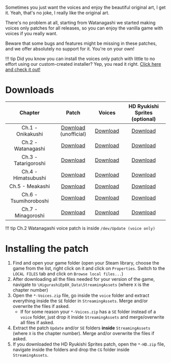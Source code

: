 Sometimes you just want the voices and enjoy the beautiful original art, I get it. Yeah, that's no joke, I really like the original art.

There's no problem at all, starting from Watanagashi we started making voices only patches for all releases, so you can enjoy the vanilla game with voices if you really want.

Beware that some bugs and features might be missing in these patches, and we offer absolutely no support for it. You're on your own!

!!! tip
    Did you know you can install the voices only patch with little to no effort using our custom-created installer? Yep, you read it right. [Click here and check it out!](https://github.com/07th-mod/Higurashi_Installer_WPF/releases/latest)

# Downloads

<table>
<thead>
<tr class="header">
<th style="text-align: center;">Chapter</th>
<th style="text-align: center;">Patch</th>
<th style="text-align: center;">Voices</th>
<th style="text-align: center;">HD Ryukishi Sprites (optional)</th>
</tr>
</thead>
<tbody>
<tr class="odd">
<td style="text-align: center;">Ch.1 - Onikakushi</td>
<td style="text-align: center;"><a href="https://github.com/07th-mod/onikakushi/releases/tag/v0.9.0">Download</a> (unofficial)</td>
<td style="text-align: center;"><a href="https://07th-mod.com/nipah/Onikakushi-Voices.zip">Download</a></td>
<td style="text-align: center;"><a href="https://07th-mod.com/nipah/Onikakushi-HD.zip">Download</a></td>
</tr>
<tr class="even">
<td style="text-align: center;">Ch.2 - Watanagashi</td>
<td style="text-align: center;"><a href="https://github.com/07th-mod/watanagashi/archive/master.zip">Download</a></td>
<td style="text-align: center;"><a href="https://07th-mod.com/nipah/Watanagashi-Voices.zip">Download</a></td>
<td style="text-align: center;"><a href="https://07th-mod.com/nipah/Watanagashi-HD.zip">Download</a></td>
</tr>
<tr class="odd">
<td style="text-align: center;">Ch.3 - Tatarigoroshi</td>
<td style="text-align: center;"><a href="https://github.com/07th-mod/tatarigoroshi/releases/tag/v0.5.2">Download</a></td>
<td style="text-align: center;"><a href="https://07th-mod.com/nipah/Tatarigoroshi-Voices.zip">Download</a></td>
<td style="text-align: center;"><a href="https://07th-mod.com/nipah/Tatarigoroshi-HD.zip">Download</a></td>
</tr>
<tr class="even">
<td style="text-align: center;">Ch.4 - Himatsubushi</td>
<td style="text-align: center;"><a href="https://github.com/07th-mod/himatsubushi/releases/tag/v0.5.1">Download</a></td>
<td style="text-align: center;"><a href="https://07th-mod.com/nipah/Himatsubushi-Voices.zip">Download</a></td>
<td style="text-align: center;"><a href="https://07th-mod.com/nipah/Himatsubushi-HD.zip">Download</a></td>
</tr>
<tr class="odd">
<td style="text-align: center;">Ch.5 - Meakashi</td>
<td style="text-align: center;"><a href="https://github.com/07th-mod/meakashi/releases/tag/v0.5.0">Download</a></td>
<td style="text-align: center;"><a href="https://07th-mod.com/nipah/Meakashi-Voices.zip">Download</a></td>
<td style="text-align: center;"><a href="https://07th-mod.com/nipah/Meakashi-HD.zip">Download</a></td>
</tr>
<tr class="even">
<td style="text-align: center;">Ch.6 - Tsumihoroboshi</td>
<td style="text-align: center;"><a href="https://github.com/07th-mod/tsumihoroboshi/releases/tag/v0.1.0">Download</a></td>
<td style="text-align: center;"><a href="https://07th-mod.com/nipah/Tsumihoroboshi-Voices.zip">Download</a></td>
<td style="text-align: center;"><a href="https://07th-mod.com/nipah/Tsumihoroboshi-HD.zip">Download</a></td>
</tr>
<tr class="odd">
<td style="text-align: center;">Ch.7 - Minagoroshi</td>
<td style="text-align: center;"><a href="https://github.com/07th-mod/minagoroshi/releases/tag/v0.0.2">Download</a></td>
<td style="text-align: center;"><a href="http://07th-mod.com/rikachama/voices-only/Minagoroshi-Voices.7z">Download</a></td>
<td style="text-align: center;"><a href="https://07th-mod.com/nipah/Minagoroshi-HD.zip">Download</a></td>
</tr>
</tbody>
</table>

!!! tip
    Ch.2 Watanagashi voice patch is inside ``/dev/Update (voice only)``

# Installing the patch

1. Find and open your game folder (open your Steam library, choose the game from the list, right click on it and click on ``Properties``. Switch to the ``LOCAL FILES`` tab and click on ``Browse local files...``)
2. After downloading all the files needed for your version of the game, navigate to ``\HigurashiEp0X_Data\StreamingAssets`` (where ``X`` is the chapter number)
3. Open the ``*-Voices.zip`` file, go inside the ``voice`` folder and extract everything inside the ``SE`` folder in ``StreamingAssets``. Merge and/or overwrite the files if asked.
    * If for some reason your ``*-Voices.zip`` has a ``SE`` folder instead of a ``voice`` folder, just drop it inside ``StreamingAssets`` and merge/overwrite all files if asked.
4. Extract the patch ``Update`` and/or ``SE`` folders **inside** ``StreamingAssets`` (where ``X`` is the chapter number). Merge and/or overwrite the files if asked.
5. If you downloaded the HD Ryukishi Sprites patch, open the ``*-HD.zip`` file, navigate inside the folders and drop the ``CG`` folder inside ``StreamingAssets``.
